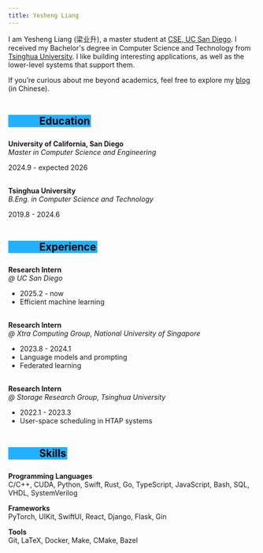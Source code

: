 ```yaml
---
title: Yesheng Liang
---
```


<!-- ## About -->

I am Yesheng Liang (梁业升), a master student at [CSE, UC San Diego](https://cse.ucsd.edu). I received my Bachelor's degree in Computer Science and Technology from [Tsinghua University](https://www.tsinghua.edu.cn/en/). I like building interesting applications, as well as the lower-level systems that support them.

If you’re curious about me beyond academics, feel free to explore my [blog](https://liang2kl.github.io/blog) (in Chinese).

## Education

<!-- <div class="card"> -->

**University of California, San Diego**<br/>
*Master in Computer Science and Engineering*

2024.9 - expected 2026

<div class="dashed-line"></div>

**Tsinghua University**<br/>
*B.Eng. in Computer Science and Technology*

2019.8 - 2024.6

<!-- </div> -->

## Experience

<!-- <div class="card"> -->

**Research Intern**<br/>
*@ UC San Diego*

- 2025.2 - now
- Efficient machine learning

<div class="dashed-line"></div>

**Research Intern**<br/>
*@ Xtra Computing Group, National University of Singapore*

- 2023.8 - 2024.1
- Language models and prompting
- Federated learning

<!-- Advised by [Prof. Bingsheng He](https://www.comp.nus.edu.sg/~hebs/) -->

<!-- <div class="dashed-line"></div>

**Intern**<br/>
*@ Qihoo 360*

- 2023.7
- Vulnerability mining in IoT devices -->

<div class="dashed-line"></div>

**Research Intern**<br/>
*@ Storage Research Group, Tsinghua University*

- 2022.1 - 2023.3
- User-space scheduling in HTAP systems

<!-- Advised by [Prof. Youyou Lu](https://storage.cs.tsinghua.edu.cn/~lu/) -->

<!-- <div class="dashed-line"></div>

**Research Intern**<br/>
*@ Institute of Trustworthy Networks and Systems, Tsinghua University*

- 2020.9 - 2021.3
- Indoor positioning with Wi-Fi NICs -->

<!-- Advised by [Prof. Jiliang Wang](http://tns.thss.tsinghua.edu.cn/~jiliang/) -->

<!-- </div> -->

<!-- ## Publications -->

<!-- # Interests -->


<!-- ## Selected Projects

An exhaustive list of all my noteworthy projects can be found on my [blog](https://liang2kl.github.io/blog/about#项目). -->

## Skills

**Programming Languages** <br/> C/C++, CUDA, Python, Swift, Rust, Go, TypeScript, JavaScript, Bash, SQL, VHDL, SystemVerilog

**Frameworks** <br/> PyTorch, UIKit, SwiftUI, React, Django, Flask, Gin

**Tools** <br/> Git, LaTeX, Docker, Make, CMake, Bazel

<style>
.post {
    padding-top: 0 !important;
    margin-top: 0 !important;
}
h2 {
    margin-top: 1.5em !important;
    margin-bottom: .5em !important;
    color: black;
    background-color: #23B0FF;
    display:inline-block;
    padding-left: 3em;
    padding-right: 0.1em;
}
.card {
    padding: 20px;
    /* border-radius: 0.5em; */
    background-color: #00000044;
    /* margin-bottom: 1em; */
    /* margin-left: calc(25% - 25vw);
    margin-right: calc(25% - 25vw);
    padding-left: calc(25vw - 25%);
    padding-right: calc(25vw - 25%); */
}
/* .card > :last-child {
    margin-bottom: 0;
}
.card > :first-child {
    margin-top: 0;
}
.card:not(:last-child) {
    margin-bottom: 20px;
}
.card > p {
    margin-bottom: 0;
} */

.dashed-line {
  position: relative;
  border-bottom: 2px dashed #ffffff33; /* dashed line */
}

.hanchor {
    display: none;
}

</style>

